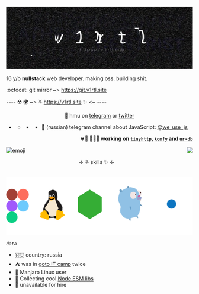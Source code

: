 <a href="https://v1rtl.site"><img src="https://raw.githubusercontent.com/talentlessguy/talentlessguy/master/600x200.jpg" /></a>

16 y/o **nullstack** web developer. making oss. building shit.

:octocat: git mirror ~> https://git.v1rtl.site

---- ☢️ 🌍 ~> ⛧ https://v1rtl.site ✨ <~ ----

<p align="center"> 💬 hmu on <a href="https://t.me/talentless_guy">telegram</a> or <a href="https://twitter.com/v1rtl">twitter</a> </p>

- - - - 📢 (russian) telegram channel about JavaScript: [@we_use_js](https://t.me/we_use_js)


<p align="right"><strong>💀 🔪 👨🏻‍💻 working on <a href="https://tinyhttp.v1rtl.site"><code>tinyhttp</code></a>, <a href="https://komfy.now.sh"><code>komfy</code></a> and <a href="https://ur-db.com""><code>ur-db</code></a></strong> </p>

<p><img src="https://i.pinimg.com/originals/c5/c3/f5/c5c3f5ff8adf868c95b6d1c4a27519f7.gif" height="200px" alt="emoji" /> <a href="https://tinyhttp.v1rtl.site"><img src="https://tinyhttp.v1rtl.site/images/logo.svg" align="right" height="80px" /></a> </p>

<p align="center">→ ⛧ skills ✨ ←</p>

<p align="center"><img src="main_skills.svg" align="center" /></p>


_`data`_

- 🇷🇺 country: russia
- ⛺ was in [goto IT camp](https://goto.msk.ru) twice
- 🐧 Manjaro Linux user
- 📝 Collecting cool [Node ESM libs](https://github.com/talentlessguy/awesome-node-esm)
- 🙅 unavailable for hire
